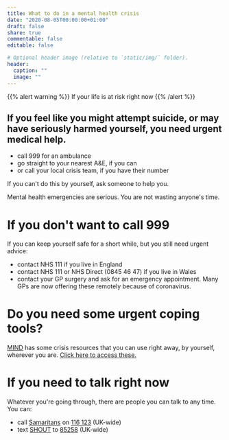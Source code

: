 ```yaml
---
title: What to do in a mental health crisis
date: "2020-08-05T00:00:00+01:00"
draft: false
share: true
commentable: false
editable: false

# Optional header image (relative to `static/img/` folder).
header:
  caption: ""
  image: ""
---
```


{{% alert warning %}}
If your life is at risk right now
{{% /alert %}}

## If you feel like you might attempt suicide, or may have seriously harmed yourself, you need urgent medical help.

- call 999 for an ambulance
- go straight to your nearest A&E, if you can
- or call your local crisis team, if you have their number

If you can't do this by yourself, ask someone to help you.

Mental health emergencies are serious. You are not wasting anyone's time.

# If you don't want to call 999

If you can keep yourself safe for a short while, but you still need urgent advice:

- contact NHS 111 if you live in England
- contact NHS 111 or NHS Direct (0845 46 47) if you live in Wales
- contact your GP surgery and ask for an emergency appointment. Many GPs are now offering these remotely because of coronavirus.

# Do you need some urgent coping tools?

[MIND](https://www.mind.org.uk/need-urgent-help/) has some crisis resources that you can use right away, by yourself, wherever you are.
[Click here to access these.](https://www.mind.org.uk/need-urgent-help/)

# If you need to talk right now

Whatever you're going through, there are people you can talk to any time. You can:

- call [Samaritans](https://www.samaritans.org/how-we-can-help/contact-samaritan/) on [116 123](tel:116123) (UK-wide)
- text [SHOUT](https://www.giveusashout.org/) to [85258](sms:85258) (UK-wide)
